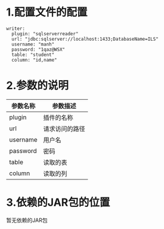 # 1.配置文件的配置

```
writer:
  plugin: "sqlserverreader"
  url: "jdbc:sqlserver://localhost:1433;DatabaseName=ILS"
  username: "manh"
  password: "1qaz@WSX"
  table: "student"
  column: "id,name"
```

# 2.参数的说明

| 参数名称 | 参数描述       |
| -------- | -------------- |
| plugin   | 插件的名称     |
| url      | 请求访问的路径 |
| username | 用户名         |
| password | 密码           |
| table    | 读取的表       |
| column   | 读取的列       |



# 3.依赖的JAR包的位置

暂无依赖的JAR包

